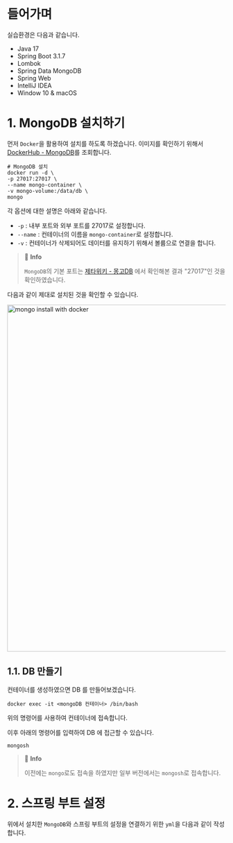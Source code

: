 # 들어가며

실습환경은 다음과 같습니다.

- Java 17
- Spring Boot 3.1.7
- Lombok
- Spring Data MongoDB
- Spring Web
- IntelliJ IDEA
- Window 10 & macOS

# 1. MongoDB 설치하기

먼저 `Docker`을 활용하여 설치를 하도록 하겠습니다.
이미지를 확인하기 위해서 [DockerHub - MongoDB](https://hub.docker.com/_/mongo)를 조회합니다.

```shell
# MongoDB 설치
docker run -d \
-p 27017:27017 \
--name mongo-container \
-v mongo-volume:/data/db \
mongo
```

각 옵션에 대한 설명은 아래와 같습니다.

- `-p` : 내부 포트와 외부 포트를 27017로 설정합니다.
- `--name` : 컨테이너의 이름을 `mongo-container`로 설정합니다.
- `-v` : 컨테이너가 삭제되어도 데이터를 유지하기 위해서 볼륨으로 연결을 합니다.

> 🌟 **Info**
>
> `MongoDB`의 기본 포트는 [제타위키 - 몽고DB](https://zetawiki.com/wiki/MongoDB_%EA%B8%B0%EB%B3%B8_%ED%8F%AC%ED%8A%B8) 에서 확인해본 결과
> "27017"인 것을 확인하였습니다.

다음과 같이 제대로 설치된 것을 확인할 수 있습니다.

<img width="800" alt="mongo install with docker" src="" />

## 1.1. DB 만들기

컨테이너를 생성하였으면 DB 를 만들어보겠습니다.

```shell
docker exec -it <mongoDB 컨테이너> /bin/bash
```

위의 명령어를 사용하여 컨테이너에 접속합니다.

이후 아래의 명령어를 입력하여 DB 에 접근할 수 있습니다.

```shell
mongosh 
```

> 🌟 **Info**
> 
> 이전에는 `mongo`로도 접속을 하였지만 일부 버전에서는 `mongosh`로 접속합니다.

# 2. 스프링 부트 설정

위에서 설치한 `MongoDB`와 스프링 부트의 설정을 연결하기 위한 `yml`을 다음과 같이 작성합니다.

```yaml

```